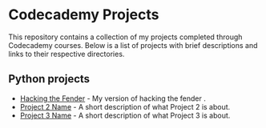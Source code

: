 # Codecademy Projects

This repository contains a collection of my projects completed through Codecademy courses. Below is a list of projects with brief descriptions and links to their respective directories.

## Python projects 

- [Hacking the Fender](./hackingthefender) - My version of hacking the fender .
- [Project 2 Name](./Project-2-Directory/) - A short description of what Project 2 is about.
- [Project 3 Name](./Project-3-Directory/) - A short description of what Project 3 is about.


